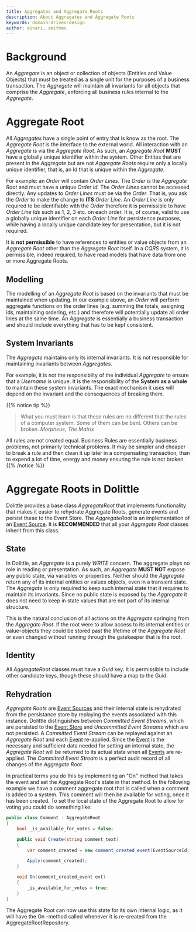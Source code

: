 ```yaml
---
title: Aggregates and Aggregate Roots
description: About Aggregates and Aggregate Roots
keywords: domain-driven-design
author: einari, smithmx
---
```


# Background

An *Aggregate* is an object or collection of objects (Entities and Value Objects) that must be treated as a single unit for the
purposes of a business transaction. The *Aggregate* will maintain all invariants for all objects that comprise the *Aggregate*,
enforcing all business rules internal to the *Aggregate*.

# Aggregate Root 

All *Aggregates* have a single point of entry that is know as the root.  The *Aggregate Root* is the interface to the external world.
All interaction with an *Aggregate* is via the *Aggregate Root*.  As such, an *Aggregate Root* **MUST** have a globally unique identifier
within the system.  Other Entites that are present in the *Aggregate* but are not *Aggregate Roots* require only a locally unique
identifier, that is, an Id that is unique within the *Aggregate*.  

For example: an *Order* will contain *Order Lines*.  The *Order* is the *Aggregate Root* and must have a unique *Order Id*.  The *Order Lines* cannot be accessed directly.  Any updates to *Order Lines* must be via the *Order*.  That is, you ask the *Order* to make the change to **ITS** *Order Line*.  An *Order Line* is only required to be identifiable with the *Order* therefore it is permissible to have *Order Line Ids* such as 1, 2, 3 etc. on each order.  It is, of course, valid to use a globally unique identifier on each *Order Line* for persistence purposes, while having a locally unique candidate key for presentation, but it is not required.

It is **not permissible** to have references to entities or value objects from an *Aggregate Root* other than the *Aggregate Root* itself.  In a *CQRS* system, it is permissible, indeed required, to have read models that have data from one or more Aggregate Roots.

## Modelling

The modelling of an *Aggregate Root* is based on the invariants that must be maintained when updating.  In our example above, an *Order* will perform aggregate functions on the order lines (e.g. summing the totals, assigning ids, maintaining ordering, etc.) and therefore will potentially update all order lines at the same time.  An *Aggregate* is essentially a business transaction and should include everything that has to be kept consistent.

## System Invariants

The *Aggregate* maintains only its internal invariants. It is not responsible for maintaining invariants between *Aggregates*.

For example, it is not the responsiblity of the individual *Aggregate* to ensure that a *Username* is unique.  It is the responsibility of the **System as a whole** to maintain these system invariants.  The exact mechanism it uses will depend on the invariant and the consequences of breaking them.

{{% notice tip %}}  
> What you must learn is that these rules are no different that the rules of a computer system. Some of them can be bent. Others can be broken.
> <cite>Morpheus, The Matrix</cite>

All rules are not created equal.  Business Rules are essentially business problems, not primarily technical problems.  It may be simpler and cheaper
to break a rule and then clean it up later in a compensating transaction, than to expend a lot of time, energy and money ensuring the rule is not broken.
{{% /notice %}}  

# Aggregate Roots in Dolittle

Dolittle provides a base class *AggregateRoot* that implements functionality that makes it easier to rehydrate Aggregate Roots, generate events and persist these to the Event Store.  The *AggregateRoot* is an implementation of an [Event Source](./Events/event_sourcing).  It is **RECOMMENDED** that all your *Aggregate Root* classes inherit from this class.

## State

In Dolittle, an *Aggregate* is a purely *WRITE* concern. The aggregate plays no role in reading or presentation. As such, an *Aggregate* **MUST NOT** expose any public state, via variables or properties. Neither should the *Aggregate* return any of its internal entities or values objects, even in a transient state. The *Aggregate* is only required to keep such internal state that it requires to maintain its invariants.  Since no public state is exposed by the *Aggregate* it does not need to keep in state values that are not part of its internal structure. 

This is the natural conclusion of all actions on the *Aggregate* springing from the *Aggregate Root*. If the root were to allow access to its internal entities or value-objects they could be stored past the lifetime of the *Aggregate Root* or even changed without running through the gatekeeper that is the root.

## Identity

All *AggregateRoot* classes must have a *Guid* key. It is permissible to include other candidate keys, though these should have a map to the Guid.

## Rehydration

*Aggregate Roots* are [Event Sources](./Events/event_sourcing.md) and their internal state is rehydrated from the persistance store by replaying the events associated with this instance.  Dolittle distinguishes between *Committed Event Streams*, which are persisted to the [Event Store](./Events/event_store.md) and *Uncommitted Event Stream*s which are not persisted.  A *Committed Event Stream* can be replayed against an *Aggregate Root* and each [Event](./Events/introduction.md) re-applied.  Since the [Event](./Events/introduction.md) is the necessary and sufficient data needed for setting an internal state, the *Aggregate Root* will be returned to its actual state when all [Events](./Events/introduction.md) are re-applied.  The *Committed Event Stream* is a perfect audit record of all changes of the *Aggregate Root*.

In practical terms you do this by implementing an "On" method that takes the event and set the Aggregate Root's state in that method. In the following example we have a comment aggregate root that is called when a comment is added to a system. This comment will then be available for voting, once it has been created. To set the local state of the Aggregate Root to allow for voting you could do something like:

```csharp
public class Comment : AggregateRoot
{
    bool _is_available_for_votes = false;

    public void Create(string comment_text)
    {
        var comment_created = new comment_created_event(EventSourceId, comment_text);

        Apply(comment_created);
    }

    void On(comment_created_event evt)
    {
        _is_available_for_votes = true;
    }
}
```

The Aggregate Root can now use this state for its own internal logic, as it will have the On -method called whenever it is re-created from the AggregateRootRepository.





